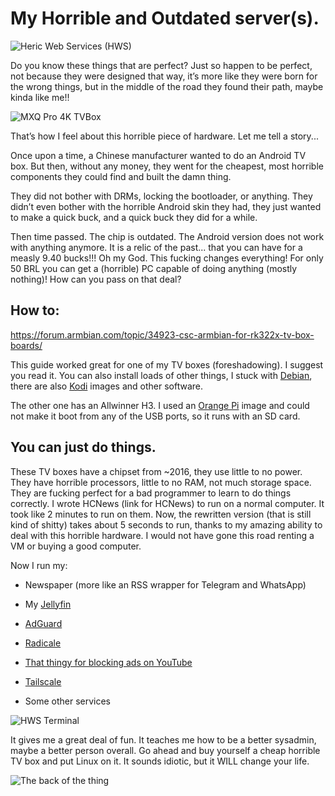 # My Horrible and Outdated server(s).


![Heric Web Services (HWS)](WhatsApp%20Image%202025-09-29%20at%2015.34.08.jpeg)


Do you know these things that are perfect? Just so happen to be perfect, not because they were designed that way, it’s more like they were born for the wrong things, but in the middle of the road they found their path, maybe kinda like me!!


![MXQ Pro 4K TVBox](/home/hc/77e5273ad77c7e254ff79bdae956fdf8ec674357-1277780239.jpeg)


That’s how I feel about this horrible piece of hardware. Let me tell a story...


Once upon a time, a Chinese manufacturer wanted to do an Android TV box. But then, without any money, they went for the cheapest, most horrible components they could find and built the damn thing.  


They did not bother with DRMs, locking the bootloader, or anything. They didn’t even bother with the horrible Android skin they had, they just wanted to make a quick buck, and a quick buck they did for a while.  


Then time passed. The chip is outdated. The Android version does not work with anything anymore. It is a relic of the past... that you can have for a measly 9.40 bucks!!! Oh my God. This fucking changes everything! For only 50 BRL you can get a (horrible) PC capable of doing anything (mostly nothing)! How can you pass on that deal?  


## How to:


https://forum.armbian.com/topic/34923-csc-armbian-for-rk322x-tv-box-boards/


This guide worked great for one of my TV boxes (foreshadowing). I suggest you read it. You can also install loads of other things, I stuck with [Debian](https://www.debian.org/), there are also [Kodi](https://kodi.tv/) images and other software.  


The other one has an Allwinner H3. I used an [Orange Pi](http://www.orangepi.org/) image and could not make it boot from any of the USB ports, so it runs with an SD card.  


## You can just do things.


These TV boxes have a chipset from ~2016, they use little to no power. They have horrible processors, little to no RAM, not much storage space. They are fucking perfect for a bad programmer to learn to do things correctly. I wrote HCNews (link for HCNews) to run on a normal computer. It took like 2 minutes to run on them. Now, the rewritten version (that is still kind of shitty) takes about 5 seconds to run, thanks to my amazing ability to deal with this horrible hardware. I would not have gone this road renting a VM or buying a good computer.  


Now I run my:  

- Newspaper (more like an RSS wrapper for Telegram and WhatsApp)  

- My [Jellyfin](https://jellyfin.org/)  

- [AdGuard](https://github.com/AdguardTeam/AdGuardHome)  

- [Radicale](https://radicale.org/)  

- [That thingy for blocking ads on YouTube](https://github.com/dmunozv04/iSponsorBlockTV)  

- [Tailscale](https://tailscale.com/)  

- Some other services  


![HWS Terminal](WhatsApp%20Image%202025-08-31%20at%2013.35.44.jpeg)


It gives me a great deal of fun. It teaches me how to be a better sysadmin, maybe a better person overall. Go ahead and buy yourself a cheap horrible TV box and put Linux on it. It sounds idiotic, but it WILL change your life.  


![The back of the thing](WhatsApp%20Image%202025-09-29%20at%2015.34.07.jpeg)
